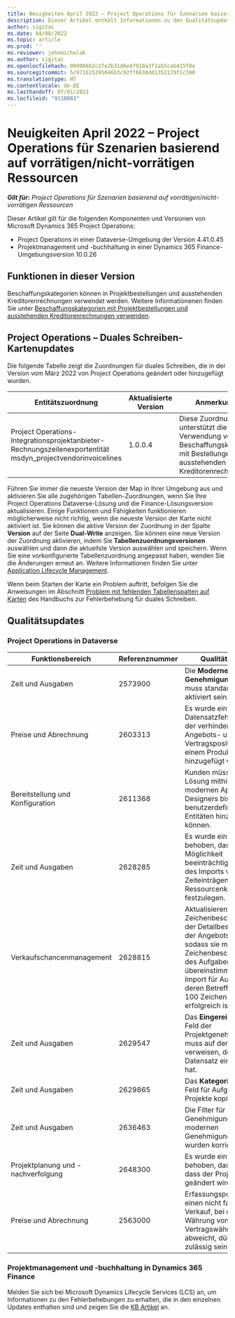 ```yaml
---
title: Neuigkeiten April 2022 – Project Operations für Szenarien basierend auf vorrätigen/nicht-vorrätigen Ressourcen
description: Dieser Artikel enthält Informationen zu den Qualitätsupdates, die in der Version vom April 2022 von Microsoft Dynamics 365 Project Operations für ressourcenbasierte/nicht vorratsbasierte Szenarien zur Verfügung stehen.
author: sigitac
ms.date: 04/08/2022
ms.topic: article
ms.prod: ''
ms.reviewer: johnmichalak
ms.author: sigitac
ms.openlocfilehash: 999006b2c2fe2b31d6e47910a3f1a55cab415f0e
ms.sourcegitcommit: 5c971b15295046b3c92ff6638dd1352129f1c390
ms.translationtype: HT
ms.contentlocale: de-DE
ms.lasthandoff: 07/01/2022
ms.locfileid: "9110883"
---
```

# <a name="whats-new-april-2022---project-operations-for-resourcenon-stocked-based-scenarios"></a>Neuigkeiten April 2022 – Project Operations für Szenarien basierend auf vorrätigen/nicht-vorrätigen Ressourcen

_**Gilt für:** Project Operations für Szenarien basierend auf vorrätigen/nicht-vorrätigen Ressourcen_

Dieser Artikel gilt für die folgenden Komponenten und Versionen von Microsoft Dynamics 365 Project Operations:

- Project Operations in einer Dataverse-Umgebung der Version 4.41.0.45
- Projektmanagement und -buchhaltung in einer Dynamics 365 Finance-Umgebungsversion 10.0.26

## <a name="features-included-in-this-release"></a>Funktionen in dieser Version

Beschaffungskategorien können in Projektbestellungen und ausstehenden Kreditorenrechnungen verwendet werden. Weitere Informationenen finden Sie unter [Beschaffungskategorien mit Projektbestellungen und ausstehenden Kreditorenrechnungen verwenden](../procurement/configure-procurement-categories.md).

## <a name="project-operations-dual-write-maps-updates"></a>Project Operations – Duales Schreiben-Kartenupdates

Die folgende Tabelle zeigt die Zuordnungen für duales Schreiben, die in der Version vom März 2022 von Project Operations geändert oder hinzugefügt wurden.

| Entitätszuordnung | Aktualisierte Version | Anmerkungen |
| -------------- | ------------------- | ------------|
| Project Operations-Integrationsprojektanbieter-Rechnungszeilenexportentität msdyn\_projectvendorinvoicelines | 1.0.0.4 | Diese Zuordnung unterstützt die Verwendung von Beschaffungskategorien mit Bestellungen und ausstehenden Kreditorenrechnungen. |

Führen Sie immer die neueste Version der Map in Ihrer Umgebung aus und aktivieren Sie alle zugehörigen Tabellen-Zuordnungen, wenn Sie Ihre Project Operations Dataverse-Lösung und die Finance-Lösungsversion aktualisieren. Einige Funktionen und Fähigkeiten funktionieren möglicherweise nicht richtig, wenn die neueste Version der Karte nicht aktiviert ist. Sie können die aktive Version der Zuordnung in der Spalte **Version** auf der Seite **Dual-Write** anzeigen. Sie können eine neue Version der Zuordnung aktivieren, indem Sie **Tabellenzuordnungsversionen** auswählen und dann die aktuellste Version auswählen und speichern. Wenn Sie eine vorkonfigurierte Tabellenzuordnung angepasst haben, wenden Sie die Änderungen erneut an. Weitere Informationen finden Sie unter [Application Lifecycle Management](/dynamics365/fin-ops-core/dev-itpro/data-entities/dual-write/app-lifecycle-management).

Wenn beim Starten der Karte ein Problem auftritt, befolgen Sie die Anweisungen im Abschnitt [Problem mit fehlenden Tabellenspalten auf Karten](/dynamics365/fin-ops-core/dev-itpro/data-entities/dual-write/dual-write-troubleshooting-finops-upgrades#missing-table-columns-issue-on-maps) des Handbuchs zur Fehlerbehebung für duales Schreiben.

## <a name="quality-updates"></a>Qualitätsupdates

### <a name="project-operations-on-dataverse"></a>Project Operations in Dataverse

| Funktionsbereich | Referenznummer | Qualitätsupdate |
| ------------ | ---------------- | -------------- |
| Zeit und Ausgaben | 2573900 | Die **Moderne Genehmigung**-Funktion muss standardmäßig aktiviert sein. |
| Preise und Abrechnung | 2603313 | Es wurde ein doppelter Datensatzfehler behoben, der verhinderte, dass Angebots- und Vertragspositionen mit einem Produkt hinzugefügt wurden. |
| Bereitstellung und Konfiguration | 2611368 | Kunden müssen der Lösung mithilfe des modernen App-Designers bis zu fünf benutzerdefinierte Entitäten hinzufügen können. |
| Zeit und Ausgaben | 2628285 | Es wurde ein Problem behoben, das die Möglichkeit beeinträchtigte, während des Imports von Zeiteinträgen die richtige Ressourcenkategorie festzulegen. |
| Verkaufschancenmanagement| 2628815 | Aktualisieren Sie die Zeichenbeschränkung der Detailbeschreibung der Angebotszeile, sodass sie mit der Zeichenbeschränkung des Aufgabenbetreffs übereinstimmt, damit der Import für Aufgaben, deren Betreff länger als 100 Zeichen ist, erfolgreich ist. |
| Zeit und Ausgaben| 2629547 | Das **Eingereicht von**-Feld der Projektgenehmigungen muss auf den Benutzer verweisen, der den Datensatz eingereicht hat. |
| Zeit und Ausgaben| 2629865 | Das **Kategorie kopieren**-Feld für Aufgaben, wenn Projekte kopiert werden. |
| Zeit und Ausgaben| 2636463 | Die Filter für Genehmigungen in modernen Genehmigungsformularen wurden korrigiert. |
| Projektplanung und -nachverfolgung | 2648300 | Es wurde ein Problem behoben, das verhindert, dass der Projektbesitzer geändert wird. |
| Preise und Abrechnung | 2563000 | Erfassungspositionen für einen nicht fakturierten Verkauf, bei denen die Währung von der Vertragswährung abweicht, dürfen nicht zulässig sein. |

### <a name="project-management-and-accounting-in-dynamics-365-finance"></a>Projektmanagement und -buchhaltung in Dynamics 365 Finance

Melden Sie sich bei Microsoft Dynamics Lifecycle Services (LCS) an, um Informationen zu den Fehlerbehebungen zu erhalten, die in den einzelnen Updates enthalten sind und zeigen Sie die [KB Artikel](https://fix.lcs.dynamics.com/Issue/Details?bugId=662864) an.
